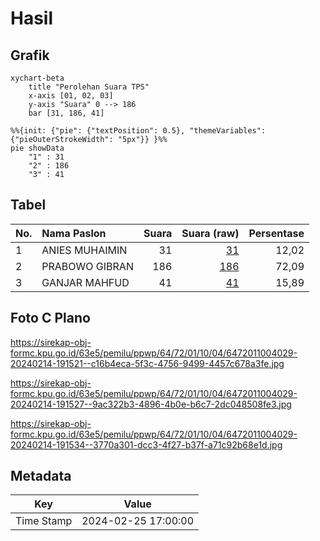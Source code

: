 # Hasil

## Grafik

```mermaid
xychart-beta
    title "Perolehan Suara TPS"
    x-axis [01, 02, 03]
    y-axis "Suara" 0 --> 186
    bar [31, 186, 41]
```

```mermaid
%%{init: {"pie": {"textPosition": 0.5}, "themeVariables": {"pieOuterStrokeWidth": "5px"}} }%%
pie showData
    "1" : 31
    "2" : 186
    "3" : 41
```

## Tabel

| No. | Nama Paslon    | Suara | Suara (raw) | Persentase |
|:--- |:-------------- | -----:| -----------:| ----------:|
| 1   | ANIES MUHAIMIN | 31    | [31][p-1]   | 12,02      |
| 2   | PRABOWO GIBRAN | 186   | [186][p-2]  | 72,09      |
| 3   | GANJAR MAHFUD  | 41    | [41][p-3]   | 15,89      |


[p-1]: https://github.com/gigit-pemilu/pemilu-2024-64-kalimantan-timur/blob/main/pilpres/hitung-suara/sub/64-kalimantan-timur/sub/72-kota-samarinda/sub/01-palaran/sub/1004-simpang-pasir/sub/029-tps/sub/paslon-1.txt
[p-2]: https://github.com/gigit-pemilu/pemilu-2024-64-kalimantan-timur/blob/main/pilpres/hitung-suara/sub/64-kalimantan-timur/sub/72-kota-samarinda/sub/01-palaran/sub/1004-simpang-pasir/sub/029-tps/sub/paslon-2.txt
[p-3]: https://github.com/gigit-pemilu/pemilu-2024-64-kalimantan-timur/blob/main/pilpres/hitung-suara/sub/64-kalimantan-timur/sub/72-kota-samarinda/sub/01-palaran/sub/1004-simpang-pasir/sub/029-tps/sub/paslon-3.txt

## Foto C Plano

https://sirekap-obj-formc.kpu.go.id/63e5/pemilu/ppwp/64/72/01/10/04/6472011004029-20240214-191521--c16b4eca-5f3c-4756-9499-4457c678a3fe.jpg

https://sirekap-obj-formc.kpu.go.id/63e5/pemilu/ppwp/64/72/01/10/04/6472011004029-20240214-191527--9ac322b3-4896-4b0e-b6c7-2dc048508fe3.jpg

https://sirekap-obj-formc.kpu.go.id/63e5/pemilu/ppwp/64/72/01/10/04/6472011004029-20240214-191534--3770a301-dcc3-4f27-b37f-a71c92b68e1d.jpg


## Metadata

| Key        | Value               |
| ---------- | ------------------- |
| Time Stamp | 2024-02-25 17:00:00 |



